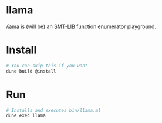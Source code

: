 # llama
[ʎ](https://en.wikipedia.org/wiki/Ye%C3%ADsmo)ama is (will be) an [SMT-LIB](http://smtlib.cs.uiowa.edu/index.shtml) function enumerator playground.

# Install
```sh
# You can skip this if you want
dune build @install
```

# Run
```sh
# Installs and executes bin/llama.ml
dune exec llama 
```